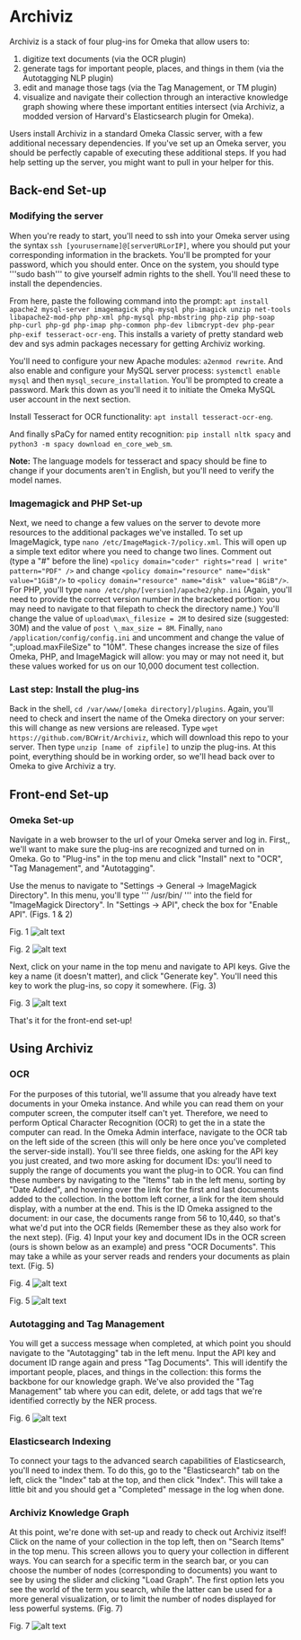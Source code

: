 # Archiviz

Archiviz is a stack of four plug-ins for Omeka that allow users to: 

1. digitize text documents (via the OCR plugin)
2. generate tags for important people, places, and things in them (via the Autotagging NLP plugin)
3. edit and manage those tags (via the Tag Management, or TM plugin)
4. visualize and navigate their collection through an interactive knowledge graph showing where these important entities intersect (via Archiviz, a modded version of Harvard's Elasticsearch plugin for Omeka). 

Users install Archiviz in a standard Omeka Classic server, with a few additional necessary dependencies. If you've set up an Omeka server, you should be perfectly capable of executing these additional steps. If you had help setting up the server, you might want to pull in your helper for this.

## Back-end Set-up

### Modifying the server

When you're ready to start, you'll need to ssh into your Omeka server using the syntax ```ssh [yourusername]@[serverURLorIP]```, where you should put your corresponding information in the brackets. You'll be prompted for your password, which you should enter. Once on the system, you should type '''sudo bash''' to give yourself admin rights to the shell. You'll need these to install the dependencies. 

From here, paste the following command into the prompt: ```apt install apache2 mysql-server imagemagick php-mysql php-imagick unzip net-tools libapache2-mod-php php-xml php-mysql php-mbstring php-zip php-soap php-curl php-gd php-imap php-common php-dev libmcrypt-dev php-pear php-exif tesseract-ocr-eng```. This installs a variety of pretty standard web dev and sys admin packages necessary for getting Archiviz working. 

You'll need to configure your new Apache modules: ```a2enmod rewrite```. And also enable and configure your MySQL server process: ```systemctl enable mysql``` and then ```mysql_secure_installation```. You'll be prompted to create a password. Mark this down as you'll need it to initiate the Omeka MySQL user account in the next section.

Install Tesseract for OCR functionality: ```apt install tesseract-ocr-eng```.

And finally sPaCy for named entity recognition: ```pip install nltk spacy``` and ```python3 -m spacy download en_core_web_sm```. 

**Note:** The language models for tesseract and spacy should be fine to change if your documents aren't in English, but you'll need to verify the model names.

### Imagemagick and PHP Set-up

Next, we need to change a few values on the server to devote more resources to the additional packages we've installed. To set up ImageMagick, type ```nano /etc/ImageMagick-7/policy.xml```. This will open up a simple text editor where you need to change two lines. Comment out (type a "#" before the line) ```<policy domain="coder" rights="read | write" pattern="PDF" />``` and change ```<policy domain="resource" name="disk" value="1GiB"/>``` to ```<policy domain="resource" name="disk" value="8GiB"/>```. For PHP, you'll type ```nano /etc/php/[version]/apache2/php.ini``` (Again, you'll need to provide the correct version number in the bracketed portion: you may need to navigate to that filepath to check the directory name.) You'll change the value of ```upload\max\_filesize = 2M``` to desired size (suggested: 30M) and the value of ```post \_max_size = 8M```. Finally, ```nano /application/config/config.ini``` and uncomment and change the value of ";upload.maxFileSize" to "10M". These changes increase the size of files Omeka, PHP, and ImageMagick will allow: you may or may not need it, but these values worked for us on our 10,000 document test collection.

### Last step: Install the plug-ins
Back in the shell, ```cd /var/www/[omeka directory]/plugins```. Again, you'll need to check and insert the name of the Omeka directory on your server: this will change as new versions are released. Type ```wget https://github.com/BCWrit/Archiviz```, which will download this repo to your server. Then type ```unzip [name of zipfile]``` to unzip the plug-ins. At this point, everything should be in working order, so we'll head back over to Omeka to give Archiviz a try.

## Front-end Set-up

### Omeka Set-up

Navigate in a web browser to the url of your Omeka server and log in. First,, we'll want to make sure the plug-ins are recognized and turned on in Omeka. Go to "Plug-ins" in the top menu and click "Install" next to "OCR", "Tag Management", and "Autotagging".

Use the menus to navigate to "Settings -> General -> ImageMagick Directory". In this menu, you'll type 
'''
/usr/bin/
'''
into the field for "ImageMagick Directory". In "Settings -> API", check the box for "Enable API". (Figs. 1 & 2)

Fig. 1
![alt text](https://github.com/BCWrit/Archiviz/blob/main/images/Screenshot%20from%202022-10-07%2012-39-39.png "ImageMagick Path")

Fig. 2
![alt text](https://github.com/BCWrit/Archiviz/blob/main/images/Screenshot%20from%202022-10-07%2012-39-48.png "Enable API")

Next, click on your name in the top menu and navigate to API keys. Give the key a name (it doesn't matter), and click "Generate key". You'll need this key to work the plug-ins, so copy it somewhere. (Fig. 3)

Fig. 3
![alt text](https://github.com/BCWrit/Archiviz/blob/main/images/Screenshot%20from%202022-10-07%2012-39-18.png "API Key Generation")

That's it for the front-end set-up!

## Using Archiviz

### OCR

For the purposes of this tutorial, we'll assume that you already have text documents in your Omeka instance. And while you can read them on your computer screen, the computer itself can't yet. Therefore, we need to perform Optical Character Recognition (OCR) to get the in a state the computer can read. In the Omeka Admin interface, navigate to the OCR tab on the left side of the screen (this will only be here once you've completed the server-side install). You'll see three fields, one asking for the API key you just created, and two more asking for document IDs: you'll need to supply the range of documents you want the plug-in to OCR. You can find these numbers by navigating to the "Items" tab in the left menu, sorting by "Date Added", and hovering over the link for the first and last documents added to the collection. In the bottom left corner, a link for the item should display, with a number at the end. This is the ID Omeka assigned to the document: in our case, the documents range from 56 to 10,440, so that's what we'd put into the OCR fields (Remember these as they also work for the next step). (Fig. 4) Input your key and document IDs in the OCR screen (ours is shown below as an example) and press "OCR Documents". This may take a while as your server reads and renders your documents as plain text. (Fig. 5)

Fig. 4
![alt text](https://github.com/BCWrit/Archiviz/blob/main/images/Screenshot%20from%202022-10-07%2012-47-14.png "Locating Document IDs")

Fig. 5
![alt text](https://github.com/BCWrit/Archiviz/blob/main/images/Screenshot%20from%202022-10-07%2012-53-02.png "Starting OCR")


### Autotagging and Tag Management

You will get a success message when completed, at which point you should navigate to the "Autotagging" tab in the left menu. Input the API key and document ID range again and press "Tag Documents". This will identify the important people, places, and things in the collection: this forms the backbone for our knowledge graph. We've also provided the "Tag Management" tab where you can edit, delete, or add tags that we're identified correctly by the NER process.

Fig. 6
![alt text](https://github.com/BCWrit/Archiviz/blob/main/images/Screenshot%20from%202022-10-07%2013-03-15.png "Tag Management")

### Elasticsearch Indexing

To connect your tags to the advanced search capabilities of Elasticsearch, you'll need to index them. To do this, go to the "Elasticsearch" tab on the left, click the "Index" tab at the top, and then click "Index". This will take a little bit and you should get a "Completed" message in the log when done.

### Archiviz Knowledge Graph

At this point, we're done with set-up and ready to check out Archiviz itself! Click on the name of your collection in the top left, then on "Search Items" in the top menu. This screen allows you to query your collection in different ways. You can search for a specific term in the search bar, or you can choose the number of nodes (corresponding to documents) you want to see by using the slider and clicking "Load Graph". The first option lets you see the world of the term you search, while the latter can be used for a more general visualization, or to limit the number of nodes displayed for less powerful systems. (Fig. 7)

Fig. 7
![alt text](https://github.com/BCWrit/Archiviz/blob/main/images/Screenshot%20from%202022-10-07%2013-06-18.png "Knowledge Graph Generation")

